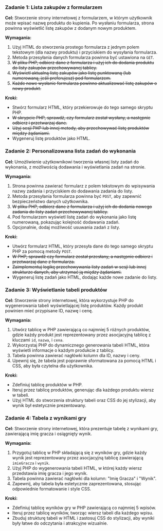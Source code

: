 ### Zadanie 1: Lista zakupów z formularzem

**Cel:** Stworzenie strony internetowej z formularzem, w którym użytkownik może wpisać nazwę produktu do kupienia. Po wysłaniu formularza, strona powinna wyświetlić listę zakupów z dodanym nowym produktem.

**Wymagania:**
1. Użyj HTML do stworzenia prostego formularza z jednym polem tekstowym (dla nazwy produktu) i przyciskiem do wysyłania formularza.
2. Metoda przesyłania danych formularza powinna być ustawiona na `GET`.
3. ~~W pliku PHP, odbierz dane z formularza i użyj ich do dodania produktu do listy zakupów przechowywanej tablicy.~~
4. ~~Wyświetl aktualną listę zakupów jako listę punktowaną (lub numerowaną, jeśli preferujesz) pod formularzem.~~ 
5. ~~Każde nowe wysłanie formularza powinno aktualizować listę zakupów o nowy produkt.~~ 

**Kroki:**
- Stwórz formularz HTML, który przekierowuje do tego samego skryptu PHP.
- ~~W skrypcie PHP, sprawdź, czy formularz został wysłany, a następnie odbierz i przetwarzaj dane.~~ 
- ~~Użyj sesji PHP lub innej metody, aby przechowywać listę produktów między żądaniami.~~ 
- Wygeneruj listę produktów jako HTML.

### Zadanie 2: Personalizowana lista zadań do wykonania

**Cel:** Umożliwienie użytkownikowi tworzenia własnej listy zadań do wykonania, z możliwością dodawania i wyświetlania zadań na stronie.

**Wymagania:**
1. Strona powinna zawierać formularz z polem tekstowym do wpisywania nazwy zadania i przyciskiem do dodawania zadania do listy.
2. Metoda przesyłania formularza powinna być `POST`, aby zapewnić bezpieczeństwo danych użytkownika.
3. ~~W pliku PHP, odbierz dane z formularza i użyj ich do dodania nowego zadania do listy zadań przechowywanej tablicy.~~
4. Pod formularzem wyświetl listę zadań do wykonania jako listę numerowaną, pokazując kolejność dodawania zadań.
5. Opcjonalnie, dodaj możliwość usuwania zadań z listy.

**Kroki:**
- Utwórz formularz HTML, który przesyła dane do tego samego skryptu PHP za pomocą metody `POST`.
- ~~W PHP, sprawdź czy formularz został przesłany, a następnie odbierz i przetwarzaj dane z formularza.~~
- ~~Zaimplementuj logikę przechowywania listy zadań w sesji lub innej strukturze danych, aby utrzymać ją między żądaniami.~~
- Wygeneruj listę zadań jako HTML, dodając każde nowe zadanie do listy.

### Zadanie 3: Wyświetlanie tabeli produktów

**Cel:** Stworzenie strony internetowej, która wykorzystuje PHP do wygenerowania tabeli wyświetlającej listę produktów. Każdy produkt powinien mieć przypisane ID, nazwę i cenę.

**Wymagania:**
1. Utwórz tablicę w PHP zawierającą co najmniej 5 różnych produktów, gdzie każdy produkt jest reprezentowany przez asocjacyjną tablicę z kluczami `id`, `nazwa`, i `cena`.
2. Wykorzystaj PHP do dynamicznego generowania tabeli HTML, która wyświetli informacje o każdym produkcie z tablicy.
3. Tabela powinna zawierać nagłówki kolumn dla ID, nazwy i ceny.
4. Upewnij się, że tabela jest poprawnie sformatowana za pomocą HTML i CSS, aby była czytelna dla użytkownika.

**Kroki:**
- Zdefiniuj tablicę produktów w PHP.
- Iteruj przez tablicę produktów, generując dla każdego produktu wiersz w tabeli.
- Użyj HTML do stworzenia struktury tabeli oraz CSS do jej stylizacji, aby wynik był estetycznie prezentowany.

### Zadanie 4: Tabela z wynikami gry

**Cel:** Stworzenie strony internetowej, która prezentuje tabelę z wynikami gry, zawierającą imię gracza i osiągnięty wynik.

**Wymagania:**
1. Przygotuj tablicę w PHP składającą się z wyników gry, gdzie każdy wynik jest reprezentowany przez asocjacyjną tablicę zawierającą `imieGracza` i `wynik`.
2. Użyj PHP do wygenerowania tabeli HTML, w której każdy wiersz przedstawia imię gracza i jego wynik.
3. Tabela powinna zawierać nagłówki dla kolumn: "Imię Gracza" i "Wynik".
4. Zapewnij, aby tabela była estetycznie zaprezentowana, stosując odpowiednie formatowanie i style CSS.

**Kroki:**
- Zdefiniuj tablicę wyników gry w PHP zawierającą co najmniej 5 wpisów.
- Iteruj przez tablicę wyników, tworząc wiersz tabeli dla każdego wpisu.
- Zbuduj strukturę tabeli w HTML i zastosuj CSS do stylizacji, aby wyniki były łatwe do odczytania i atrakcyjne wizualnie.
